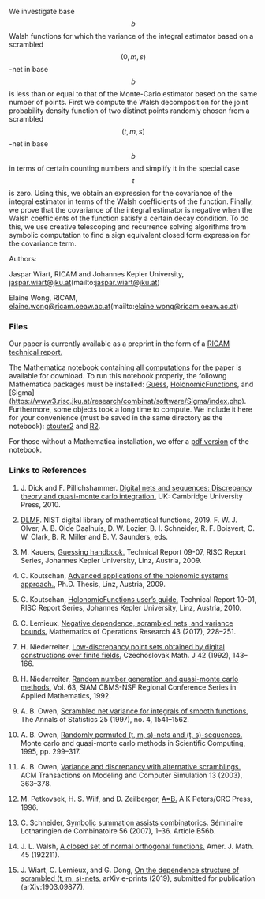 We investigate base $$b$$ Walsh functions for which the variance of the integral estimator based on a scrambled $$(0,m,s)$$-net in base $$b$$ is less than or equal to that of the Monte-Carlo estimator based on the same number of points.  First we compute the Walsh decomposition for the joint probability density function of two distinct points randomly chosen from a scrambled $$(t,m,s)$$-net in base $$b$$ in terms of certain counting numbers and simplify it in the special case $$t$$ is zero. Using this, we obtain an expression for the covariance of the integral estimator in terms of the Walsh coefficients of the function. Finally, we prove that the covariance of the integral estimator is negative when the Walsh coefficients of the function satisfy a certain decay condition. To do this, we use creative telescoping and recurrence solving algorithms from symbolic computation to find a sign equivalent closed form expression for the covariance term.

Authors:

Jaspar Wiart, RICAM and Johannes Kepler University, jaspar.wiart@jku.at(mailto:jaspar.wiart@jku.at)

Elaine Wong, RICAM, elaine.wong@ricam.oeaw.ac.at(mailto:elaine.wong@ricam.oeaw.ac.at)

### Files

Our paper is currently available as a preprint in the form of a [RICAM technical report.](https://www.ricam.oeaw.ac.at/files/reports/20/rep20-24.pdf)

The Mathematica notebook containing all [computations](https://wongey.github.io/digital-nets-walsh/computations.nb) for the paper is available for download. To run this notebook properly, the followng Mathematica packages must be installed: [Guess](https://www3.risc.jku.at/research/combinat/software/ergosum/RISC/Guess.html), [HolonomicFunctions](https://www3.risc.jku.at/research/combinat/software/ergosum/RISC/HolonomicFunctions.html), and [Sigma] (https://www3.risc.jku.at/research/combinat/software/Sigma/index.php). Furthermore, some objects took a long time to compute. We include it here for your convenience (must be saved in the same directory as the notebook): [ctouter2](https://wongey.github.io/digital-nets-walsh/ctouter2.m) and [R2](https://wongey.github.io/digital-nets-walsh/R2.m).

For those without a Mathematica installation, we offer a [pdf version](https://wongey.github.io/digital-nets-walsh/computations.pdf) of the notebook.

### Links to References

1. J. Dick  and  F. Pillichshammer. [Digital  nets  and  sequences:  Discrepancy  theory  and  quasi-monte carlo integration.](https://www.cambridge.org/core/books/digital-nets-and-sequences/8EB7ECB56318388BF9FA3504801D2A59#) UK: Cambridge University Press, 2010.

2. [DLMF](http://dlmf.nist.gov/). NIST digital library of mathematical functions, 2019. F. W. J. Olver, A. B. Olde
Daalhuis, D. W. Lozier, B. I. Schneider, R. F. Boisvert, C. W. Clark, B. R. Miller and B. V.
Saunders, eds.

3. M. Kauers, [Guessing handbook.](http://www.risc.jku.at/research/combinat/software/Guess/) Technical Report 09-07, RISC Report Series, Johannes Kepler University, Linz, Austria, 2009.

4. C. Koutschan, [Advanced applications of the holonomic systems approach.](http://koutschan.de/publ/Koutschan09/thesisKoutschan.pdf), Ph.D. Thesis, Linz, Austria, 2009.

5. C. Koutschan, [HolonomicFunctions user’s guide.](http://www.risc.jku.at/publications/download/risc_3934/hf.pdf) Technical Report 10-01, RISC Report Series, Johannes Kepler University, Linz, Austria, 2010.

6. C. Lemieux, [Negative dependence, scrambled nets, and variance bounds.](https://pubsonline.informs.org/doi/10.1287/moor.2017.0861) Mathematics of Operations Research 43 (2017), 228–251.

7. H. Niederreiter, [Low-discrepancy point sets obtained by digital constructions over finite fields.](https://dml.cz/handle/10338.dmlcz/128322) Czechoslovak Math. J 42 (1992), 143–166.

8. H. Niederreiter, [Random number generation and quasi-monte carlo methods.](https://www.ricam.oeaw.ac.at/files/people/siambook_nied.pdf) Vol. 63, SIAM CBMS-NSF Regional Conference Series in Applied Mathematics, 1992.

9. A. B. Owen, [Scrambled net variance for integrals of smooth functions.](https://projecteuclid.org/euclid.aos/1031594731) The Annals of Statistics 25 (1997), no. 4, 1541–1562.

10. A. B. Owen, [Randomly permuted (t, m, s)-nets and (t, s)-sequences.](https://link.springer.com/chapter/10.1007%2F978-1-4612-2552-2_19) Monte carlo and quasi-monte carlo methods in Scientific Computing, 1995, pp. 299–317.

11. A. B. Owen, [Variance and discrepancy with alternative scramblings.](https://dl.acm.org/doi/10.1145/945511.945518) ACM Transactions on Modeling and Computer Simulation 13 (2003), 363–378.

12. M. Petkovsek, H. S. Wilf, and D. Zeilberger, [A=B.](https://www.math.upenn.edu/~wilf/AeqB.html) A K Peters/CRC Press, 1996.

13. C. Schneider, [Symbolic summation assists combinatorics.](http://www.risc.jku.at/research/combinat/software/Sigma/) Séminaire Lotharingien de Combinatoire 56 (2007), 1–36. Article B56b.

14. J. L. Walsh, [A closed set of normal orthogonal functions.](https://www.semanticscholar.org/paper/A-Closed-Set-of-Normal-Orthogonal-Functions-Walsh/ad391e1110899d902f912d649fb05bd83f12781e) Amer. J. Math. 45 (192211).

15. J. Wiart, C. Lemieux, and G. Dong, [On the dependence structure of scrambled (t, m, s)-nets.](https://arxiv.org/abs/1903.09877) arXiv e-prints (2019), submitted for publication (arXiv:1903.09877).

<script src="https://cdn.mathjax.org/mathjax/latest/MathJax.js?config=TeX-AMS-MML_HTMLorMML" type="text/javascript"></script>
